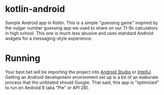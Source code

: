 # kotlin-android
Sample Android app in Kotlin.  This is a simple "guessing game" inspired by the vulgar number guessing app we used to share on our TI-8x calculators in high school.  This one is much less abusive and uses standard Android widgets for a messaging-style experience.

# Running
Your best bet will be importing the project into [Android Studio](https://developer.android.com/studio) or [IntelliJ](https://www.jetbrains.com/idea/).  Getting an Android development environment set up is a bit of an elaborate process that the unititated should Google.  That said, this app is "optimized" to run on Android 9 (aka "Pie" or API 28).

